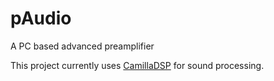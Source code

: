 # pAudio
A PC based advanced preamplifier

This project currently uses [CamillaDSP](https://github.com/HEnquist/camilladsp) for sound processing.
